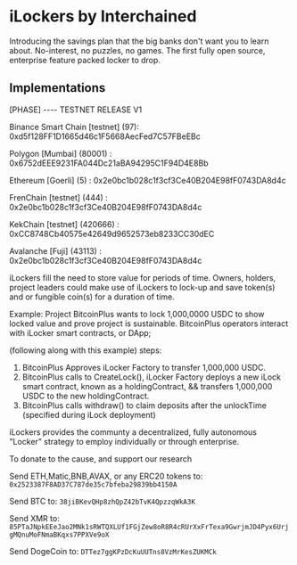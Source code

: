 # iLockers by Interchained

Introducing the savings plan that the big banks don't want you to learn about.
No-interest, no puzzles, no games.
The first fully open source, enterprise feature packed locker to drop.

## Implementations
[PHASE] ---- TESTNET RELEASE V1

Binance Smart Chain [testnet] (97): 0xd5f128FF1D1665d46c1F5668AecFed7C57FBeEBc

Polygon [Mumbai] (80001) : 0x6752dEEE9231FA044Dc21aBA94295C1F94D4E8Bb

Ethereum [Goerli] (5) : 0x2e0bc1b028c1f3cf3Ce40B204E98fF0743DA8d4c

FrenChain [testnet] (444) : 0x2e0bc1b028c1f3cf3Ce40B204E98fF0743DA8d4c

KekChain [testnet] (420666) : 0xCC8748Cb40575e42649d9652573eb8233CC30dEC

Avalanche [Fuji] (43113) : 0x2e0bc1b028c1f3cf3Ce40B204E98fF0743DA8d4c


iLockers fill the need to store value for periods of time.
Owners, holders, project leaders could make use of iLockers to lock-up and save token(s) and or fungible coin(s) for a duration of time.

Example:
Project BitcoinPlus wants to lock 1,000,0000 USDC to show locked value and prove project is sustainable.
BitcoinPlus operators interact with iLocker smart contracts, or DApp;

(following along with this example) steps:
1) BitcoinPlus Approves iLocker Factory to transfer 1,000,000 USDC.
2) BitcoinPlus calls to CreateLock(), iLocker Factory deploys a new iLock smart contract, known as a holdingContract, && transfers 1,000,000 USDC to the new holdingContract.
3) BitcoinPlus calls withdraw() to claim deposits after the unlockTime (specified during iLock deployment)

iLockers provides the communty a decentralized, fully autonomous "Locker" strategy to employ individually or through enterprise.

To donate to the cause, and support our research 

Send ETH,Matic,BNB,AVAX, or any ERC20 tokens to: ```0x2523387F8AD37C787de35c7bfeba29839bb4150A```

Send BTC to: ```38jiBKevQHp8zhQpZ42bTvK4QpzzqWkA3K```

Send XMR to: ```85PTaJNpkEEeJao2MNk1sRWTQXLUf1FGjZew8oR8R4cRUrXxFrTexa9GwrjmJD4Pyx6UrjgMQnuMoFNmaBKqxs7PPXVe9oX```

Send DogeCoin to: ```DTTez7ggKPzDcKuUUTns8VzMrKesZUKMCk```
